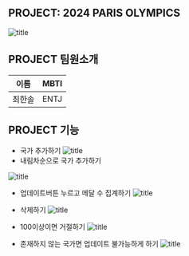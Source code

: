##  PROJECT: 2024 PARIS OLYMPICS
![title](https://img1.daumcdn.net/thumb/R1280x0/?scode=mtistory2&fname=https%3A%2F%2Fblog.kakaocdn.net%2Fdn%2Fnex0N%2FbtsKserEsZb%2FLLVX5vU6iAx6NkVyZtC3a0%2Fimg.png)   
## PROJECT 팀원소개

| 이름| MBTI|
| -- | --|
|최한솔|ENTJ


## PROJECT 기능

* 국가 추가하기
![title](https://blog.kakaocdn.net/dn/bj4lrS/btsKqNoJURf/AkqjSykq2QHFJgHcIhS2Y0/img.gif)   
* 내림차순으로 국가 추가하기

![title](https://blog.kakaocdn.net/dn/lJGAf/btsKsdzxI0z/UrLLth9kgQ4xZJjhkTlv71/img.gif)   

* 업데이트버튼 누르고 메달 수 집계하기
![title](https://blog.kakaocdn.net/dn/c8oWpA/btsKp6ieobY/FHpriwkXokPn1oIBfcM4X1/img.gif)   



* 삭제하기
![title](https://blog.kakaocdn.net/dn/bXIBOu/btsKqySWDxc/NjrTbI3mMsLCbJRpZ3Gns1/img.gif)   
* 100이상이면 거절하기
![title](https://blog.kakaocdn.net/dn/df58wq/btsKqWMFwwE/kS6lCQHPhAvm2BwB7DvYxK/img.gif)   

* 존재하지 않는 국가면 업데이트 불가능하게 하기
![title](https://blog.kakaocdn.net/dn/xEksh/btsKracKIQp/GASgmKwoC9fCWyxUrEYa4K/img.gif)   
